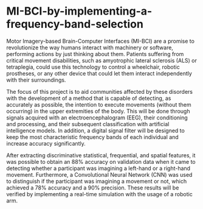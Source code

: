 # MI-BCI-by-implementing-a-frequency-band-selection
Motor Imagery-based Brain-Computer Interfaces (MI-BCI) are a promise to revolutionize the way humans interact with machinery or software, performing actions by just thinking about them. Patients suffering from critical movement disabilities, such as amyotrophic lateral sclerosis (ALS) or tetraplegia, could use this technology to control a wheelchair, robotic prostheses, or any other device that could let them interact independently with their surroundings.

The focus of this project is to aid communities affected by these disorders with the development of a method that is capable of detecting, as accurately as possible, the intention to execute movements (without them occurring) in the upper extremities of the body. This will be done through signals acquired with an electroencephalogram (EEG), their conditioning and processing, and their subsequent classification with artificial intelligence models. In addition, a digital signal filter will be designed to keep the most characteristic frequency bands of each individual and increase accuracy significantly.

After extracting discriminative statistical, frequential, and spatial features, it was possible to obtain an 88% accuracy on validation data when it came to detecting whether a participant was imagining a left-hand or a right-hand movement. Furthermore, a Convolutional Neural Network (CNN) was used to distinguish if the participant was imagining a movement or not, which achieved a 78% accuracy and a 90% precision. These results will be verified by implementing a real-time simulation with the usage of a robotic arm. 

